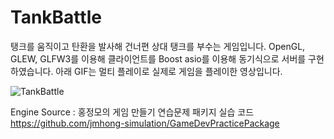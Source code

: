 # TankBattle

탱크를 움직이고 탄환을 발사해 건너편 상대 탱크를 부수는 게임입니다.
OpenGL, GLEW, GLFW3를 이용해 클라이언트를 Boost asio를 이용해 동기식으로 서버를 구현하였습니다.
아래 GIF는 멀티 플레이로 실제로 게임을 플레이한 영상입니다.

![TankBattle](https://github.com/user-attachments/assets/e5c16977-25f1-4336-83f1-635b89d55c48)

Engine Source : 홍정모의 게임 만들기 연습문제 패키지 실습 코드 https://github.com/jmhong-simulation/GameDevPracticePackage
